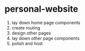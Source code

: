 # personal-website

1. lay down home page components 
2. create routing 
3. design other pages 
4. lay down other page components 
5. polish and host 
